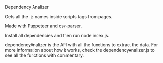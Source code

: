 Dependency Analizer

Gets all the .js names inside scripts tags from pages.

Made with Puppeteer and csv-parser.

Install all dependencies and then run node index.js.

dependencyAnalizer is the API with all the functions to extract the data. For more information about how it works, check the dependencyAnalizer.js to see all the functions with commentary.